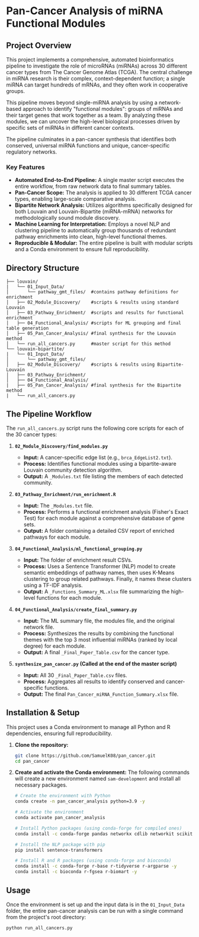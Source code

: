 # Pan-Cancer Analysis of miRNA Functional Modules

## Project Overview

This project implements a comprehensive, automated bioinformatics pipeline to investigate the role of microRNAs (miRNAs) across 30 different cancer types from The Cancer Genome Atlas (TCGA). The central challenge in miRNA research is their complex, context-dependent function; a single miRNA can target hundreds of mRNAs, and they often work in cooperative groups.

This pipeline moves beyond single-miRNA analysis by using a network-based approach to identify "functional modules": groups of miRNAs and their target genes that work together as a team. By analyzing these modules, we can uncover the high-level biological processes driven by specific sets of miRNAs in different cancer contexts.

The pipeline culminates in a pan-cancer synthesis that identifies both conserved, universal miRNA functions and unique, cancer-specific regulatory networks.

### Key Features

*   **Automated End-to-End Pipeline:** A single master script executes the entire workflow, from raw network data to final summary tables.
*   **Pan-Cancer Scope:** The analysis is applied to 30 different TCGA cancer types, enabling large-scale comparative analysis.
*   **Bipartite Network Analysis:** Utilizes algorithms specifically designed for both Louvain and Louvain-Bipartite (miRNA-mRNA) networks for methodologically sound module discovery.
*   **Machine Learning for Interpretation:** Employs a novel NLP and clustering pipeline to automatically group thousands of redundant pathway enrichments into clean, high-level functional themes.
*   **Reproducible & Modular:** The entire pipeline is built with modular scripts and a Conda environment to ensure full reproducibility.

## Directory Structure
```
├── louvain/
|   └── 01_Input_Data/
│       └── pathway_gmt_files/  #contains pathway definitions for enrichment 
│   ├── 02_Module_Discovery/    #scripts & results using standard Louvain
│   ├── 03_Pathway_Enrichment/  #scripts and results for functional enrichment
│   ├── 04_Functional_Analysis/ #scripts for ML grouping and final table generation
│   ├── 05_Pan_Cancer_Analysis/ #final synthesis for the Louvain method
│   └── run_all_cancers.py      #master script for this method
└── louvain-bipartite/
|   └── 01_Input_Data/
│       └── pathway_gmt_files/    
│   ├── 02_Module_Discovery/    #scripts & results using Bipartite-Louvain
│   ├── 03_Pathway_Enrichment/
│   ├── 04_Functional_Analysis/
|   ├── 05_Pan_Cancer_Analysis/ #final synthesis for the Bipartite method
|   └── run_all_cancers.py      
```

## The Pipeline Workflow

The `run_all_cancers.py` script runs the following core scripts for each of the 30 cancer types:

1.  **`02_Module_Discovery/find_modules.py`**
    *   **Input:** A cancer-specific edge list (e.g., `brca_EdgeList2.txt`).
    *   **Process:** Identifies functional modules using a bipartite-aware Louvain community detection algorithm.
    *   **Output:** A `_Modules.txt` file listing the members of each detected community.

2.  **`03_Pathway_Enrichment/run_enrichment.R`**
    *   **Input:** The `_Modules.txt` file.
    *   **Process:** Performs a functional enrichment analysis (Fisher's Exact Test) for each module against a comprehensive database of gene sets.
    *   **Output:** A folder containing a detailed CSV report of enriched pathways for each module.

3.  **`04_Functional_Analysis/ml_functional_grouping.py`**
    *   **Input:** The folder of enrichment result CSVs.
    *   **Process:** Uses a Sentence Transformer (NLP) model to create semantic embeddings of pathway names, then uses K-Means clustering to group related pathways. Finally, it names these clusters using a TF-IDF analysis.
    *   **Output:** A `_Functions_Summary_ML.xlsx` file summarizing the high-level functions for each module.

4.  **`04_Functional_Analysis/create_final_summary.py`**
    *   **Input:** The ML summary file, the modules file, and the original network file.
    *   **Process:** Synthesizes the results by combining the functional themes with the top 3 most influential miRNAs (ranked by local degree) for each module.
    *   **Output:** A final `_Final_Paper_Table.csv` for the cancer type.

5.  **`synthesize_pan_cancer.py` (Called at the end of the master script)**
    *   **Input:** All 30 `_Final_Paper_Table.csv` files.
    *   **Process:** Aggregates all results to identify conserved and cancer-specific functions.
    *   **Output:** The final `Pan_Cancer_miRNA_Function_Summary.xlsx` file.

## Installation & Setup

This project uses a Conda environment to manage all Python and R dependencies, ensuring full reproducibility.

1.  **Clone the repository:**
    ```bash
    git clone https://github.com/SamuelK08/pan_cancer.git
    cd pan_cancer
    ```

2.  **Create and activate the Conda environment:**
    The following commands will create a new environment named `sam-development` and install all necessary packages.

    ```bash
    # Create the environment with Python
    conda create -n pan_cancer_analysis python=3.9 -y

    # Activate the environment
    conda activate pan_cancer_analysis

    # Install Python packages (using conda-forge for compiled ones)
    conda install -c conda-forge pandas networkx cdlib networkit scikit-learn openpyxl xlsxwriter -y

    # Install the NLP package with pip
    pip install sentence-transformers

    # Install R and R packages (using conda-forge and bioconda)
    conda install -c conda-forge r-base r-tidyverse r-argparse -y
    conda install -c bioconda r-fgsea r-biomart -y
    ```

## Usage

Once the environment is set up and the input data is in the `01_Input_Data` folder, the entire pan-cancer analysis can be run with a single command from the project's root directory:

```bash
python run_all_cancers.py
